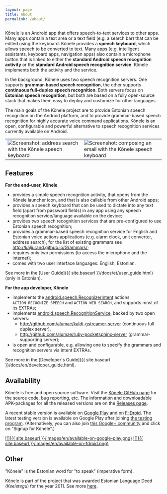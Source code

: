 ```yaml
---
layout: page
title: About
permalink: /about/
---
```


Kõnele is an Android app that offers speech-to-text services to other apps.
Many apps contain a text area or a text field (e.g. a search bar) that can be edited using
the keyboard. Kõnele provides a __speech keyboard__, which allows speech to be converted to text.
Many apps (e.g. intelligent assistants, keyboard apps, navigation apps) also contain a microphone button that
is linked to either the __standard Android speech recognition activity__
or the __standard Android speech recognition service__.
Kõnele implements both the activity and the service.

In the background, Kõnele uses two speech recognition servers.
One supports __grammar-based speech recognition__,
the other supports __continuous full-duplex speech recognition__.
Both servers focus on __Estonian speech recognition__, but both
are based on a fully open-source stack that makes them easy to deploy and customize for other
languages.

The main goals of the Kõnele project are to provide Estonian speech recognition on the
Android platform, and to provide grammar-based speech recognition for highly accurate voice command applications.
Kõnele is an open, configurable and powerful alternative to speech recognition services
currently available on Android.

<table>
<tr>
<td class="logo">
<img class="logo" title="Screenshot: address search with the Kõnele speech keyboard" src="{{ site.baseurl }}/images/en/screenshot_portrait_framed_20150712_resize20.png">
</td>
<td class="logo">
<img class="logo" title="Screenshot: composing an email with the Kõnele speech keyboard" src="{{ site.baseurl }}/images/en/screenshot_landscape_framed_20150712_resize20.png">
</td>
</tr>
</table>

## Features

__For the end-user, Kõnele__

  - provides a simple speech recognition activity, that opens from the Kõnele launcher icon, and that is also callable from other Android apps;
  - provides a speech keyboard that can be used to dictate into any text field (apart from password fields) in any app using any speech recognition service/language available on the device;
  - provides two speech recognition services that are pre-configured to use Estonian speech recognition;
  - provides a grammar-based speech recognition service for English and Estonian voice actions applications (e.g. alarm clock, unit converter, address search), for the list of existing grammars see <http://kaljurand.github.io/Grammars/>;
  - requires only two permissions (to access the microphone and the internet);
  - comes with two user interface languages: English, Estonian.

See more in the [User Guide]({{ site.baseurl }}/docs/et/user_guide.html) (only in Estonian).

__For the app developer, Kõnele__

  - implements the [android.speech.RecognizerIntent](http://developer.android.com/reference/android/speech/RecognizerIntent.html) actions `ACTION_RECOGNIZE_SPEECH` and `ACTION_WEB_SEARCH`, and supports most of its EXTRAs;
  - implements [android.speech.RecognitionService](http://developer.android.com/reference/android/speech/RecognitionService.html), backed by two open servers:
    - <http://github.com/alumae/kaldi-gstreamer-server> (continuous full-duplex server),
    - <http://github.com/alumae/ruby-pocketsphinx-server> (grammar-supporting server);
  - is open and configurable, e.g. allowing one to specify the grammars and recognition servers via intent EXTRAs.

See more in the [Developer's Guide]({{ site.baseurl }}/docs/en/developer_guide.html).

## Availability

Kõnele is free and open source software.
Visit the [Kõnele GitHub page][k6nele-github] for the source code, bug reporting, etc.
The information and downloadable APK-packages for all the released versions are on the [Releases page][k6nele-releases].

A recent stable version is available on [Google Play][k6nele-play]
and on [F-Droid][k6nele-fdroid].
The latest testing version is available on Google Play after joining
[the testing program][k6nele-beta-link]. (Alternatively, you can also join
[this Google+ community][k6nele-beta] and click on "Signup for Kõnele".)

[![]({{ site.baseurl }}/images/en/available-on-google-play.png)][k6nele-play]
[![]({{ site.baseurl }}/images/en/available-on-fdroid.png)][k6nele-fdroid]

## Other

"Kõnele" is the Estonian word for "to speak" (imperative form).

Kõnele is part of the project that was awarded Estonian Language Deed (_Keeletegu_)
for the year 2011.
See more [here](http://plus.google.com/+KaarelKaljurand/posts/QMArF5Yvegs).


[k6nele-play]:          http://play.google.com/store/apps/details?id=ee.ioc.phon.android.speak
[k6nele-beta]:          http://plus.google.com/communities/116163027457318257829
[k6nele-beta-link]:     https://play.google.com/apps/testing/ee.ioc.phon.android.speak
[k6nele-github]:        http://github.com/Kaljurand/K6nele
[k6nele-releases]:      http://github.com/Kaljurand/K6nele/releases
[k6nele-releases-old]:  http://code.google.com/p/recognizer-intent/downloads/list
[k6nele-fdroid]:        https://f-droid.org/repository/browse/?fdid=ee.ioc.phon.android.speak
